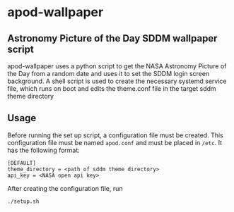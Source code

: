 # apod-wallpaper
## Astronomy Picture of the Day SDDM wallpaper script

apod-wallpaper uses a python script to get the NASA Astronomy Picture of the Day from a random date and uses it to set the SDDM login screen background. A shell script is used to create the necessary systemd service file, which runs on boot and edits the theme.conf file in the target sddm theme directory

## Usage
Before running the set up script, a configuration file must be created. This configuration file must be named ` apod.conf ` and must be placed in `/etc`. It has the following format:
```
[DEFAULT]
theme_directory = <path of sddm theme directory>
api_key = <NASA open api key>
```
After creating the configuration file, run
```
./setup.sh
```
